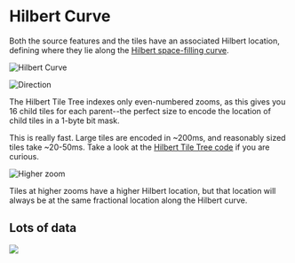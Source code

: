# Hilbert Curve

Both the source features and the tiles have an associated Hilbert location, defining where they lie along the [Hilbert space-filling curve](https://en.wikipedia.org/wiki/Hilbert_curve).

![Hilbert Curve](screenshots/hilbert-tile.png)

![Direction](screenshots/hilbert-direction.png)

The Hilbert Tile Tree indexes only even-numbered zooms, as this gives you 16 child tiles for each parent--the perfect size to encode the location of child tiles in a 1-byte bit mask.

This is really fast. Large tiles are encoded in ~200ms, and reasonably sized tiles take ~20-50ms. Take a look at the [Hilbert Tile Tree code](../src/hilbert/) if you are curious.

![Higher zoom](screenshots/higher-zoom-hilbert.png)

Tiles at higher zooms have a higher Hilbert location, but that location will always be at the same fractional location along the Hilbert curve.

## Lots of data

![](screenshots/lots-of-data.jpg)

